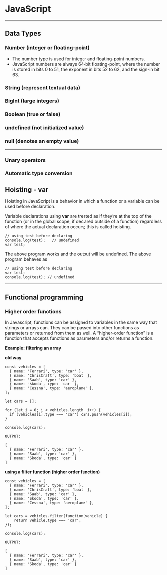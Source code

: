 # JavaScript

---

## Data Types

### Number (integer or floating-point)

- The number type is used for integer and floating-point numbers.
- JavaScript numbers are always 64-bit floating-point, where the number is stored in bits 0 to 51, the exponent in bits 52 to 62, and the sign-in bit 63.

### String (represent textual data)

### BigInt (large integers)

### Boolean (true or false)

### undefined (not initialized value)

### null (denotes an empty value)

---

### Unary operators

### Automatic type conversion

## Hoisting - var

Hoisting in JavaScript is a behavior in which a function or a variable can be used before declaration.

Variable declarations using **var** are treated as if they’re at the top of the function (or in the global scope, if declared outside of a function) regardless of where the actual declaration occurs; this is called hoisting.

```
// using test before declaring
console.log(test);   // undefined
var test;

```

The above program works and the output will be undefined. The above program behaves as

```
// using test before declaring
var test;
console.log(test); // undefined

```

---

## Functional programming

### Higher order functions

In Javascript, functions can be assigned to variables in the same way that strings or arrays can. They can be passed into other functions as parameters or returned from them as well. A “higher-order function” is a function that accepts functions as parameters and/or returns a function.

**Example: filtering an array**

**old way**

```
const vehicles = [
  { name: 'Ferrari', type: 'car' },
  { name: 'ChrisCraft', type: 'boat' },
  { name: 'Saab', type: 'car' },
  { name: 'Skoda', type: 'car' },
  { name: 'Cessna', type: 'aeroplane' },
];

let cars = [];

for (let i = 0; i < vehicles.length; i++) {
  if (vehicles[i].type === 'car') cars.push(vehicles[i]);
}

console.log(cars);

OUTPUT:

[
  { name: 'Ferrari', type: 'car' },
  { name: 'Saab', type: 'car' },
  { name: 'Skoda', type: 'car' }
]
```

**using a filter function (higher order function)**

```
const vehicles = [
  { name: 'Ferrari', type: 'car' },
  { name: 'ChrisCraft', type: 'boat' },
  { name: 'Saab', type: 'car' },
  { name: 'Skoda', type: 'car' },
  { name: 'Cessna', type: 'aeroplane' },
];

let cars = vehicles.filter(function(vehicle) {
    return vehicle.type === 'car';
});

console.log(cars);

OUTPUT:

[
  { name: 'Ferrari', type: 'car' },
  { name: 'Saab', type: 'car' },
  { name: 'Skoda', type: 'car' }
]
```
